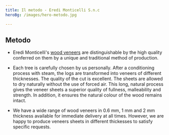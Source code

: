 ```yaml
---
title: Il metodo - Eredi Monticelli S.n.c
heroBg: /images/hero-metodo.jpg

---
```

## Metodo

* Eredi Monticelli's [wood veneers](/en/products) are distinguishable by the high quality conferred on them by a unique and traditional method of production.

* Each tree is carefully chosen by us personally. After a conditioning process with steam, the logs are transformed into veneers of different thicknesses. The quality of the cut is excellent. The sheets are allowed to dry naturally without the use of forced air. This long, natural process gives the veneer sheets a superior quality of fullness, malleability and strength. In addition, it ensures the natural colour of the wood remains intact.

* We have a wide range of wood veneers in 0.6 mm, 1 mm and 2 mm thickness available for immediate delivery at all times. However, we are happy to produce veneers sheets in different thickesses to satisfy specific requests.